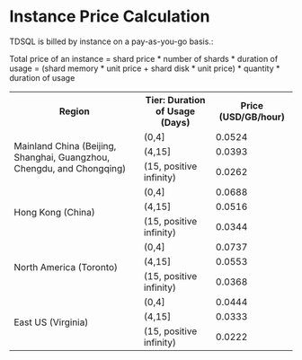 # Instance Price Calculation

TDSQL is billed by instance on a pay-as-you-go basis.:

Total price of an instance = shard price * number of shards * duration of usage = (shard memory * unit price + shard disk * unit price) * quantity * duration of usage 

<table class="table-striped">
<tbody>
	<tr>
		<th>Region</th>
		<th>Tier: Duration of Usage (Days)</th>
		<th>Price (USD/GB/hour)</th>
	</tr>
	<tr>
		<td rowspan="3">Mainland China (Beijing, Shanghai, Guangzhou, Chengdu, and Chongqing)</td>
		<td>(0,4]</td>
		<td>0.0524</td>
	</tr>	
	<tr>
		<td>(4,15]</td>
		<td>0.0393
</td>
	</tr>
	<tr>
		<td>(15, positive infinity)</td>
		<td>0.0262
</td>
	</tr>
	<tr>
		<td rowspan="3">Hong Kong (China)
</td>
		<td>(0,4]</td>
		<td>0.0688
</td>
	</tr>	
	<tr>
		<td>(4,15]</td>
		<td>0.0516
</td>
	</tr>
	<tr>
		<td>(15, positive infinity)</td>
		<td>0.0344
</td>
	</tr>
	<tr>
		<td rowspan="3">North America (Toronto)
</td>
		<td>(0,4]</td>
		<td>0.0737
</td>
	</tr>	
	<tr>
		<td>(4,15]</td>
		<td>0.0553
</td>
	</tr>
	<tr>
		<td>(15, positive infinity)</td>
		<td>0.0368
</td>
	</tr>
	<tr>
		<td rowspan="3">East US (Virginia)
</td>
		<td>(0,4]</td>
		<td>0.0444
</td>
	</tr>	
	<tr>
		<td>(4,15]</td>
		<td>0.0333
</td>
	</tr>
	<tr>
		<td>(15, positive infinity)</td>
		<td>0.0222
</td>
	</tr>
</tbody>
</table>
